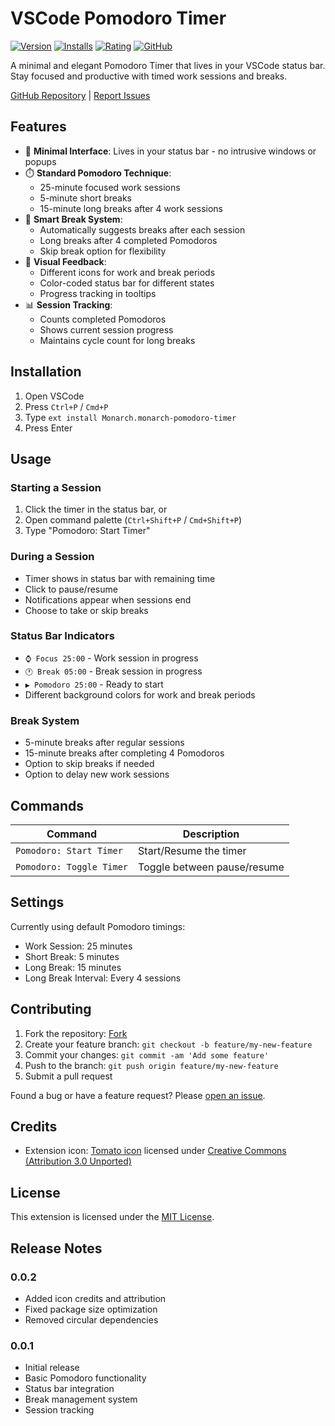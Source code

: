 # VSCode Pomodoro Timer

[![Version](https://img.shields.io/visual-studio-marketplace/v/Monarch.monarch-pomodoro-timer)](https://marketplace.visualstudio.com/items?itemName=Monarch.monarch-pomodoro-timer)
[![Installs](https://img.shields.io/visual-studio-marketplace/i/Monarch.monarch-pomodoro-timer)](https://marketplace.visualstudio.com/items?itemName=Monarch.monarch-pomodoro-timer)
[![Rating](https://img.shields.io/visual-studio-marketplace/r/Monarch.monarch-pomodoro-timer)](https://marketplace.visualstudio.com/items?itemName=Monarch.monarch-pomodoro-timer)
[![GitHub](https://img.shields.io/github/license/vishnusai-karumuri/pomodoro-timer)](https://github.com/vishnusai-karumuri/pomodoro-timer/blob/main/LICENSE)

A minimal and elegant Pomodoro Timer that lives in your VSCode status bar. Stay focused and productive with timed work sessions and breaks.

[GitHub Repository](https://github.com/vishnusai-karumuri/pomodoro-timer) | [Report Issues](https://github.com/vishnusai-karumuri/pomodoro-timer/issues)

## Features

- 🎯 **Minimal Interface**: Lives in your status bar - no intrusive windows or popups
- ⏱️ **Standard Pomodoro Technique**:
  - 25-minute focused work sessions
  - 5-minute short breaks
  - 15-minute long breaks after 4 work sessions
- 🔄 **Smart Break System**:
  - Automatically suggests breaks after each session
  - Long breaks after 4 completed Pomodoros
  - Skip break option for flexibility
- 👀 **Visual Feedback**:
  - Different icons for work and break periods
  - Color-coded status bar for different states
  - Progress tracking in tooltips
- 📊 **Session Tracking**:
  - Counts completed Pomodoros
  - Shows current session progress
  - Maintains cycle count for long breaks

## Installation

1. Open VSCode
2. Press `Ctrl+P` / `Cmd+P`
3. Type `ext install Monarch.monarch-pomodoro-timer`
4. Press Enter

## Usage

### Starting a Session
1. Click the timer in the status bar, or
2. Open command palette (`Ctrl+Shift+P` / `Cmd+Shift+P`)
3. Type "Pomodoro: Start Timer"

### During a Session
- Timer shows in status bar with remaining time
- Click to pause/resume
- Notifications appear when sessions end
- Choose to take or skip breaks

### Status Bar Indicators
- `⌚ Focus 25:00` - Work session in progress
- `🕐 Break 05:00` - Break session in progress
- `▶️ Pomodoro 25:00` - Ready to start
- Different background colors for work and break periods

### Break System
- 5-minute breaks after regular sessions
- 15-minute breaks after completing 4 Pomodoros
- Option to skip breaks if needed
- Option to delay new work sessions

## Commands

| Command | Description |
|---------|-------------|
| `Pomodoro: Start Timer` | Start/Resume the timer |
| `Pomodoro: Toggle Timer` | Toggle between pause/resume |

## Settings

Currently using default Pomodoro timings:
- Work Session: 25 minutes
- Short Break: 5 minutes
- Long Break: 15 minutes
- Long Break Interval: Every 4 sessions

## Contributing

1. Fork the repository: [Fork](https://github.com/vishnusai-karumuri/pomodoro-timer/fork)
2. Create your feature branch: `git checkout -b feature/my-new-feature`
3. Commit your changes: `git commit -am 'Add some feature'`
4. Push to the branch: `git push origin feature/my-new-feature`
5. Submit a pull request

Found a bug or have a feature request? Please [open an issue](https://github.com/vishnusai-karumuri/pomodoro-timer/issues).

## Credits

- Extension icon: [Tomato icon](https://www.iconfinder.com/search?q=tomato&price=free) licensed under [Creative Commons (Attribution 3.0 Unported)](http://creativecommons.org/licenses/by/3.0/)

## License

This extension is licensed under the [MIT License](https://github.com/vishnusai-karumuri/pomodoro-timer/blob/main/LICENSE).

## Release Notes

### 0.0.2
- Added icon credits and attribution
- Fixed package size optimization
- Removed circular dependencies

### 0.0.1
- Initial release
- Basic Pomodoro functionality
- Status bar integration
- Break management system
- Session tracking 